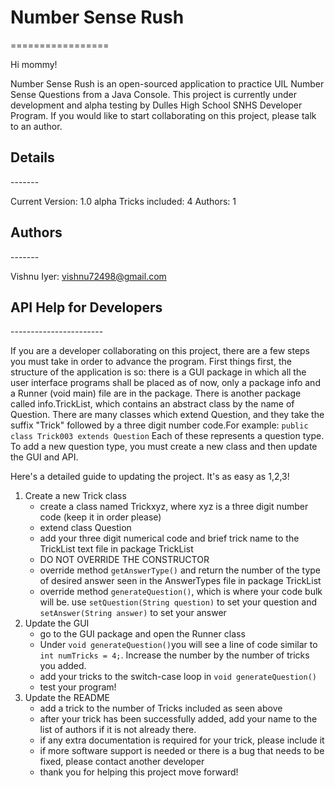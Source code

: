 <h1>Number Sense Rush</h1>
=================

Hi mommy!

Number Sense Rush is an open-sourced application to practice UIL Number Sense Questions from a Java Console. This project is currently under development and alpha testing by Dulles High School SNHS Developer Program. If you would like to start collaborating on this project, please talk to an author.

<h2>Details</h2>
-------

Current Version: 1.0 alpha
Tricks included: 4
Authors: 1

<h2>Authors</h2>
-------

Vishnu Iyer: vishnu72498@gmail.com

<h2>API Help for Developers</h2>
-----------------------

If you are a developer collaborating on this project, there are a few steps you must take in order to advance the program. First things first, the structure of the application is so: there is a GUI package in which all the user interface programs shall be placed as of now, only a package info and a Runner (void main) file are in the package. There is another package called info.TrickList, which contains an abstract class by the name of Question. There are many classes which extend Question, and they take the suffix "Trick" followed by a three digit number code.For example:
<code>public class Trick003 extends Question</code>
Each of these represents a question type. To add a new question type, you must create a new class and then update the GUI and API.

Here's a detailed guide to updating the project. It's as easy as 1,2,3!

<ol>
	<li>	Create a new Trick class
		<ul>
			<li>	create a class named Trickxyz, where xyz is a three digit number code (keep it in order please)</li>
			<li>	extend class Question</li>
			<li>	add your three digit numerical code and brief trick name to  the TrickList text file in package TrickList</li>
			<li>	DO NOT OVERRIDE THE CONSTRUCTOR</li>
			<li> 	override method <code>getAnswerType()</code> and return the number of the type of desired answer seen in the AnswerTypes file in package TrickList</li>
			<li>	override method <code>generateQuestion()</code>, which is where your code bulk will be. use <code>setQuestion(String question)</code> to set your question and <code>setAnswer(String answer)</code> to set your answer</li>
		</ul>
	</li>
	<li>	Update the GUI
		<ul><li>	go to the GUI package and open the Runner class</li>
		<li>	Under <code>void generateQuestion()</code>you will see a line of code similar to <code>int numTricks = 4;</code>. Increase the number by the number of tricks you added.</li>
		<li>	add your tricks to the switch-case loop in <code>void generateQuestion()</code></li>
		<li>	test your program!</li></ul>
	</li>
	<li> Update the README
		<ul>	<li>add a trick to the number of Tricks included as seen above</li>
		<li>	after your trick has been successfully added, add your name to the list of authors if it is not already there.</li>
		<li>	if any extra documentation is required for your trick, please include it</li>
		<li>	if more software support is needed or there is a bug that needs to be fixed, please contact another developer</li>
		<li>	thank you for helping this project move forward!</li></ul>
	</li>
</ol>

